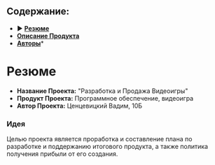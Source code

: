 ## Содержание:
- ▶️ **[Резюме](README.md)**
- **[Описание Продукта](description.md)**
- **[Авторы](authors.md)***

# Резюме
- **Название Проекта:** "Разработка и Продажа Видеоигры"
- **Продукт Проекта:** Программное обеспечение, видеоигра
- **Автор Проекта:** Ценцевицкий Вадим, 10Б

### Идея
Целью проекта является проработка и составление плана по разработке и поддержанию итогового продукта, а также политика получения прибыли от его создания.




